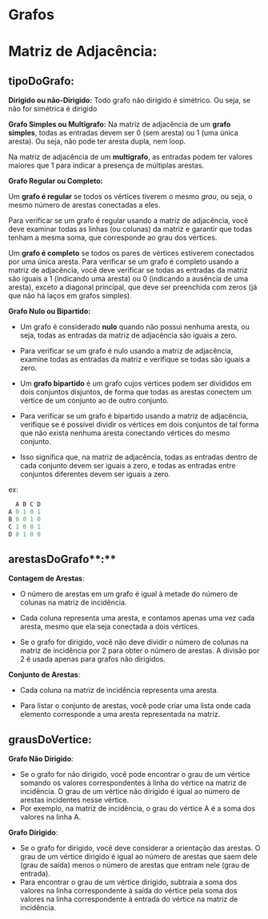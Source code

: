 # Grafos

# **Matriz de Adjacência:**

## **tipoDoGrafo:**

**Dirigido ou não-Dirigido:**
Todo grafo não dirigido é simétrico. Ou seja, se não for simétrica é dirigido

**Grafo Simples ou Multigrafo:**
Na matriz de adjacência de um **grafo simples**, todas as entradas devem ser 0 (sem aresta) ou 1 (uma única aresta). Ou seja, não pode ter aresta dupla, nem loop.

Na matriz de adjacência de um **multigrafo**, as entradas podem ter valores maiores que 1 para indicar a presença de múltiplas arestas.

**Grafo Regular ou Completo:**

Um **grafo é regular** se todos os vértices tiverem o mesmo *grau*, ou seja, o mesmo número de arestas conectadas a eles.

Para verificar se um grafo é regular usando a matriz de adjacência, você deve examinar todas as linhas (ou colunas) da matriz e garantir que todas tenham a mesma soma, que corresponde ao grau dos vértices.

Um **grafo é completo** se todos os pares de vértices estiverem conectados por uma única aresta.
Para verificar se um grafo é completo usando a matriz de adjacência, você deve verificar se todas as entradas da matriz são iguais a 1 (indicando uma aresta) ou 0 (indicando a ausência de uma aresta), exceto a diagonal principal, que deve ser preenchida com zeros (já que não há laços em grafos simples).

**Grafo Nulo ou Bipartido:**

- Um grafo é considerado **nulo** quando não possui nenhuma aresta, ou seja, todas as entradas da matriz de adjacência são iguais a zero.

- Para verificar se um grafo é nulo usando a matriz de adjacência, examine todas as entradas da matriz e verifique se todas são iguais a zero.

- Um **grafo bipartido** é um grafo cujos vértices podem ser divididos em dois conjuntos disjuntos, de forma que todas as arestas conectem um vértice de um conjunto ao de outro conjunto.

- Para verificar se um grafo é bipartido usando a matriz de adjacência, verifique se é possível dividir os vértices em dois conjuntos de tal forma que não exista nenhuma aresta conectando vértices do mesmo conjunto.

- Isso significa que, na matriz de adjacência, todas as entradas dentro de cada conjunto devem ser iguais a zero, e todas as entradas entre conjuntos diferentes devem ser iguais a zero.

ex:

```jsx
  A B C D
A 0 1 0 1
B 0 0 1 0
C 1 0 0 1
D 0 1 0 0
```

## arestasDoGrafo**:**

**Contagem de Arestas**:

- O número de arestas em um grafo é igual à metade do número de colunas na matriz de incidência.

- Cada coluna representa uma aresta, e contamos apenas uma vez cada aresta, mesmo que ela seja conectada a dois vértices.

- Se o grafo for dirigido, você não deve dividir o número de colunas na matriz de incidência por 2 para obter o número de arestas. A divisão por 2 é usada apenas para grafos não dirigidos.

**Conjunto de Arestas**:

- Cada coluna na matriz de incidência representa uma aresta.

- Para listar o conjunto de arestas, você pode criar uma lista onde cada elemento corresponde a uma aresta representada na matriz.

## grausDoVertice:

**Grafo Não Dirigido**:

- Se o grafo for não dirigido, você pode encontrar o grau de um vértice somando os valores correspondentes à linha do vértice na matriz de incidência. O grau de um vértice não dirigido é igual ao número de arestas incidentes nesse vértice.
- Por exemplo, na matriz de incidência, o grau do vértice A é a soma dos valores na linha A.

**Grafo Dirigido**:

- Se o grafo for dirigido, você deve considerar a orientação das arestas. O grau de um vértice dirigido é igual ao número de arestas que saem dele (grau de saída) menos o número de arestas que entram nele (grau de entrada).
- Para encontrar o grau de um vértice dirigido, subtraia a soma dos valores na linha correspondente à saída do vértice pela soma dos valores na linha correspondente à entrada do vértice na matriz de incidência.
